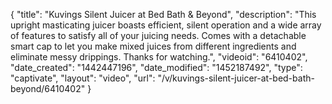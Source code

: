{
    "title": "Kuvings Silent Juicer at Bed Bath & Beyond",
    "description": "This upright masticating juicer boasts efficient, silent operation and a wide array of features to satisfy all of your juicing needs. Comes with a detachable smart cap to let you make mixed juices from different ingredients and eliminate messy drippings. Thanks for watching.",
    "videoid": "6410402",
    "date_created": "1442447196",
    "date_modified": "1452187492",
    "type": "captivate",
    "layout": "video",
    "url": "\/v\/kuvings-silent-juicer-at-bed-bath-beyond\/6410402"
}